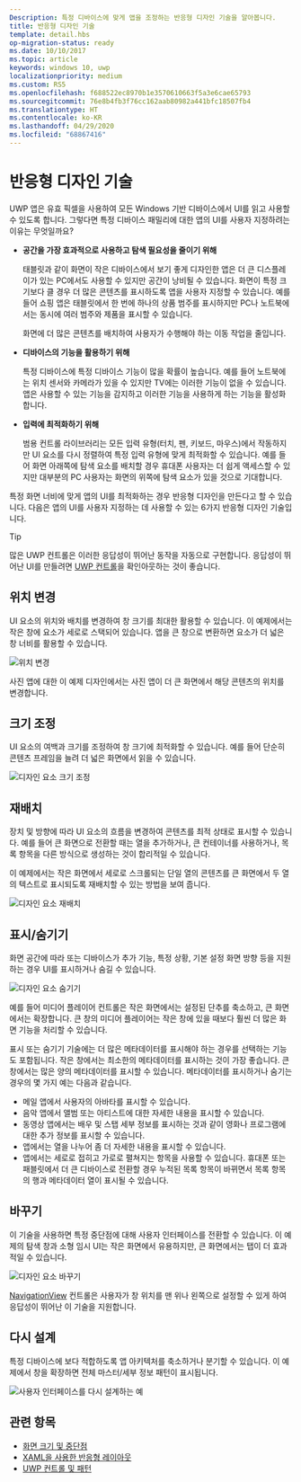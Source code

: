 ```yaml
---
Description: 특정 디바이스에 맞게 앱을 조정하는 반응형 디자인 기술을 알아봅니다.
title: 반응형 디자인 기술
template: detail.hbs
op-migration-status: ready
ms.date: 10/10/2017
ms.topic: article
keywords: windows 10, uwp
localizationpriority: medium
ms.custom: RS5
ms.openlocfilehash: f688522ec8970b1e3570610663f5a3e6cae65793
ms.sourcegitcommit: 76e8b4fb3f76cc162aab80982a441bfc18507fb4
ms.translationtype: HT
ms.contentlocale: ko-KR
ms.lasthandoff: 04/29/2020
ms.locfileid: "68867416"
---
```

# <a name="responsive-design-techniques"></a>반응형 디자인 기술

UWP 앱은 유효 픽셀을 사용하여 모든 Windows 기반 디바이스에서 UI를 읽고 사용할 수 있도록 합니다. 그렇다면 특정 디바이스 패밀리에 대한 앱의 UI를 사용자 지정하려는 이유는 무엇일까요?

- **공간을 가장 효과적으로 사용하고 탐색 필요성을 줄이기 위해**

    태블릿과 같이 화면이 작은 디바이스에서 보기 좋게 디자인한 앱은 더 큰 디스플레이가 있는 PC에서도 사용할 수 있지만 공간이 낭비될 수 있습니다. 화면이 특정 크기보다 클 경우 더 많은 콘텐츠를 표시하도록 앱을 사용자 지정할 수 있습니다. 예를 들어 쇼핑 앱은 태블릿에서 한 번에 하나의 상품 범주를 표시하지만 PC나 노트북에서는 동시에 여러 범주와 제품을 표시할 수 있습니다.

    화면에 더 많은 콘텐츠를 배치하여 사용자가 수행해야 하는 이동 작업을 줄입니다.

- **디바이스의 기능을 활용하기 위해**

    특정 디바이스에 특정 디바이스 기능이 많을 확률이 높습니다. 예를 들어 노트북에는 위치 센서와 카메라가 있을 수 있지만 TV에는 이러한 기능이 없을 수 있습니다. 앱은 사용할 수 있는 기능을 감지하고 이러한 기능을 사용하게 하는 기능을 활성화합니다.

- **입력에 최적화하기 위해**

    범용 컨트롤 라이브러리는 모든 입력 유형(터치, 펜, 키보드, 마우스)에서 작동하지만 UI 요소를 다시 정렬하여 특정 입력 유형에 맞게 최적화할 수 있습니다. 예를 들어 화면 아래쪽에 탐색 요소를 배치할 경우 휴대폰 사용자는 더 쉽게 액세스할 수 있지만 대부분의 PC 사용자는 화면의 위쪽에 탐색 요소가 있을 것으로 기대합니다.

특정 화면 너비에 맞게 앱의 UI를 최적화하는 경우 반응형 디자인을 만든다고 할 수 있습니다. 다음은 앱의 UI를 사용자 지정하는 데 사용할 수 있는 6가지 반응형 디자인 기술입니다.

>[!TIP]
> 많은 UWP 컨트롤은 이러한 응답성이 뛰어난 동작을 자동으로 구현합니다. 응답성이 뛰어난 UI를 만들려면 [UWP 컨트롤](../controls-and-patterns/index.md)을 확인아웃하는 것이 좋습니다.

## <a name="reposition"></a>위치 변경

UI 요소의 위치와 배치를 변경하여 창 크기를 최대한 활용할 수 있습니다. 이 예제에서는 작은 창에 요소가 세로로 스택되어 있습니다. 앱을 큰 창으로 변환하면 요소가 더 넓은 창 너비를 활용할 수 있습니다.

![위치 변경](images/rsp-design/rspd-reposition2.gif)

사진 앱에 대한 이 예제 디자인에서는 사진 앱이 더 큰 화면에서 해당 콘텐츠의 위치를 변경합니다.

## <a name="resize"></a>크기 조정

UI 요소의 여백과 크기를 조정하여 창 크기에 최적화할 수 있습니다. 예를 들어 단순히 콘텐츠 프레임을 늘려 더 넓은 화면에서 읽을 수 있습니다.

![디자인 요소 크기 조정](images/rsp-design/rspd-resize2.gif)

## <a name="reflow"></a>재배치

장치 및 방향에 따라 UI 요소의 흐름을 변경하여 콘텐츠를 최적 상태로 표시할 수 있습니다. 예를 들어 큰 화면으로 전환할 때는 열을 추가하거나, 큰 컨테이너를 사용하거나, 목록 항목을 다른 방식으로 생성하는 것이 합리적일 수 있습니다.

이 예제에서는 작은 화면에서 세로로 스크롤되는 단일 열의 콘텐츠를 큰 화면에서 두 열의 텍스트로 표시되도록 재배치할 수 있는 방법을 보여 줍니다.

![디자인 요소 재배치](images/rsp-design/rspd_reflow.gif)

## <a name="showhide"></a>표시/숨기기

화면 공간에 따라 또는 디바이스가 추가 기능, 특정 상황, 기본 설정 화면 방향 등을 지원하는 경우 UI를 표시하거나 숨길 수 있습니다.

![디자인 요소 숨기기](images/rsp-design/rspd-revealhide.gif)

예를 들어 미디어 플레이어 컨트롤은 작은 화면에서는 설정된 단추를 축소하고, 큰 화면에서는 확장합니다. 큰 창의 미디어 플레이어는 작은 창에 있을 때보다 훨씬 더 많은 화면 기능을 처리할 수 있습니다.

표시 또는 숨기기 기술에는 더 많은 메타데이터를 표시해야 하는 경우를 선택하는 기능도 포함됩니다. 작은 창에서는 최소한의 메타데이터를 표시하는 것이 가장 좋습니다. 큰 창에서는 많은 양의 메타데이터를 표시할 수 있습니다. 메타데이터를 표시하거나 숨기는 경우의 몇 가지 예는 다음과 같습니다.

- 메일 앱에서 사용자의 아바타를 표시할 수 있습니다.
- 음악 앱에서 앨범 또는 아티스트에 대한 자세한 내용을 표시할 수 있습니다.
- 동영상 앱에서는 배우 및 스탭 세부 정보를 표시하는 것과 같이 영화나 프로그램에 대한 추가 정보를 표시할 수 있습니다.
- 앱에서는 열을 나누어 좀 더 자세한 내용을 표시할 수 있습니다.
- 앱에서는 세로로 접히고 가로로 펼쳐지는 항목을 사용할 수 있습니다. 휴대폰 또는 패블릿에서 더 큰 디바이스로 전환할 경우 누적된 목록 항목이 바뀌면서 목록 항목의 행과 메타데이터 열이 표시될 수 있습니다.

## <a name="replace"></a>바꾸기

이 기술을 사용하면 특정 중단점에 대해 사용자 인터페이스를 전환할 수 있습니다. 이 예제의 탐색 창과 소형 임시 UI는 작은 화면에서 유용하지만, 큰 화면에서는 탭이 더 효과적일 수 있습니다.

![디자인 요소 바꾸기](images/rsp-design/rspd-replace.gif)

[NavigationView](../controls-and-patterns/navigationview.md) 컨트롤은 사용자가 창 위치를 맨 위나 왼쪽으로 설정할 수 있게 하여 응답성이 뛰어난 이 기술을 지원합니다.

## <a name="re-architect"></a>다시 설계

특정 디바이스에 보다 적합하도록 앱 아키텍처를 축소하거나 분기할 수 있습니다. 이 예제에서 창을 확장하면 전체 마스터/세부 정보 패턴이 표시됩니다.

![사용자 인터페이스를 다시 설계하는 예](images/rsp-design/rspd-rearchitect.gif)

## <a name="related-topics"></a>관련 항목

- [화면 크기 및 중단점](screen-sizes-and-breakpoints-for-responsive-design.md)
- [XAML을 사용한 반응형 레이아웃](layouts-with-xaml.md)
- [UWP 컨트롤 및 패턴](../controls-and-patterns/index.md)
